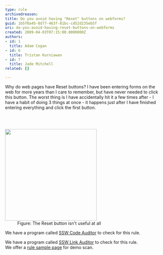 ```yaml
---
type: rule
archivedreason: 
title: Do you avoid having "Reset" buttons on webforms?
guid: 1b5f0a45-8d77-463f-81bc-cd52d235eb5f
uri: do-you-avoid-having-reset-buttons-on-webforms
created: 2009-04-03T07:15:00.0000000Z
authors:
- id: 1
  title: Adam Cogan
- id: 6
  title: Tristan Kurniawan
- id: 7
  title: Jade Mitchell
related: []

---
```



Why do web pages have Reset buttons? I have been entering forms on the web for more years than I care to remember, but have never needed to click this button. The worst thing is I have accidentally hit it a few times after - I have a habit of doing 3 things at once - it happens just after I have finished entering everything and click the first button. 

<br><excerpt class='endintro'></excerpt><br>

  <span>
<dl class="badImage">
    <dt><img width="300" height="300" alt="" src="/WebSites/RulesToBetterWebsitesLayout/Publishing%20Image/_w/ResetButton_gif.jpg" /> </dt>
    <dd>Figure&#58; The Reset button isn't useful at all </dd>
</dl>
<p style="display&#58;block;" class="productBox">We have a program called <a href="http&#58;//www.ssw.com.au/ssw/CodeAuditor">SSW Code Auditor</a> to check for this rule. </p>
<p style="display&#58;block;" class="productBox">We have a program called <a href="http&#58;//www.ssw.com.au/ssw/LinkAuditor">SSW Link Auditor</a> to check for this rule. <br>
We offer a <a href="http&#58;//www.ssw.com.au/SSW/LinkAuditor/Samples/Rules/NoResetButton.aspx">rule sample page</a> for demo scan.</p>
</span>



